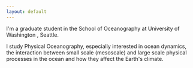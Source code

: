 ```yaml
---
layout: default
---
```

I'm a graduate student in the School of Oceanography at University of Washington
, Seattle.

I study Physical Oceanography, especially interested in ocean dynamics, the
interaction between small scale (mesoscale) and large scale physical processes
in the ocean and how they affect the Earth's climate.
